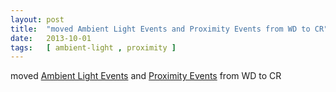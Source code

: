 ```yaml
---
layout: post
title:  "moved Ambient Light Events and Proximity Events from WD to CR"
date:   2013-10-01
tags:   [ ambient-light , proximity ]
---
```


moved [Ambient Light Events](/spec/ambient-light) and [Proximity Events](/spec/proximity) from WD to CR

